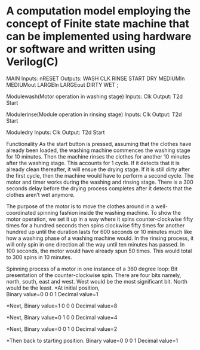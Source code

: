 # A computation model employing the concept of Finite state machine that can be implemented using hardware or software and written using Verilog(C)


MAIN
Inputs:	nRESET								Outputs:	WASH
        CLK										          RINSE
        START										        DRY
        MEDIUMIn								      	MEDIUMout
        LARGEIn									        LARGEout
        DIRTY
        WET ;


Modulewash(Motor operation in washing stage)
Inputs:	Clk									Output:		T2d
Start	


Modulerinse(Module operation in rinsing stage)
Inputs:	Clk									Output:		T2d
Start	

Moduledry
Inputs:	Clk									Output:		T2d
Start	


Functionality
As the start button is pressed, assuming that the clothes have already been loaded, the washing machine commences the washing stage for 10 minutes. Then the machine rinses the clothes for another 10 minutes after the washing stage. This accounts for 1 cycle. If it detects that it is already clean thereafter, it will ensue the drying stage. If it is still dirty after the first cycle, then the machine would have to perform a second cycle. The motor and timer works during the washing and rinsing stage. There is a 300 seconds delay before the drying process completes after it detects that the clothes aren’t wet anymore.

The purpose of the motor is to move the clothes around in a well-coordinated spinning fashion inside the washing machine. To show the motor operation, we set it up in a way where it spins counter-clockwise fifty times for a hundred seconds then spins clockwise fifty times for another hundred up until the duration lasts for 600 seconds or 10 minutes much like how a washing phase of a washing machine would. In the rinsing process, it will only spin in one direction all the way until ten minutes has passed. In 100 seconds, the motor would have already spun 50 times. This would total to 300 spins in 10 minutes. 


Spinning process of a motor in one instance of a 360 degree loop:
Bit presentation of the counter-clockwise spin.
There are four bits namely, north, south, east and west. West would be the most significant bit. North would be the least.
*At initial position,	
Binary value=0 0 0 1
Decimal value=1

*Next,
Binary value=1 0 0 0
Decimal value=8

*Next,
Binary value=0 1 0 0
Decimal value=4

*Next,
Binary value=0 0 1 0
Decimal value=2

*Then back to starting position.
Binary value=0 0 0 1
Decimal value=1


